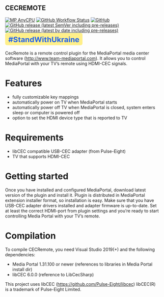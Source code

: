 ## CECREMOTE
[![MP AnyCPU](https://img.shields.io/badge/MP-AnyCPU-blue?logo=windows&logoColor=white)](https://github.com/andrewjswan/CECRemote/releases)
[![GitHub Workflow Status](https://img.shields.io/github/actions/workflow/status/andrewjswan/CECRemote/build.yml?logo=github)](https://github.com/andrewjswan/CECRemote/actions)
[![GitHub](https://img.shields.io/github/license/andrewjswan/CECRemote?color=blue)](https://github.com/andrewjswan/CECRemote/blob/master/LICENSE)
[![GitHub release (latest SemVer including pre-releases)](https://img.shields.io/github/v/release/andrewjswan/CECRemote?include_prereleases)](https://github.com/andrewjswan/CECRemote/releases)
[![GitHub release (latest by date including pre-releases)](https://img.shields.io/github/downloads-pre/andrewjswan/CECRemote/latest/total?label=release@downloads)](https://github.com/andrewjswan/CECRemote/releases)
[![StandWithUkraine](https://raw.githubusercontent.com/vshymanskyy/StandWithUkraine/main/badges/StandWithUkraine.svg)](https://github.com/vshymanskyy/StandWithUkraine/blob/main/docs/README.md)


CecRemote is a remote control plugin for the MediaPortal media center software (http://www.team-mediaportal.com). 
It allows you to control MediaPortal with your TV’s remote using HDMI-CEC signals.

# Features

- fully customizable key mappings
- automatically power on TV when MediaPortal starts
- automatically power off TV when MediaPortal is closed, system enters sleep or computer is powered off
- option to set the HDMI device type that is reported to TV

# Requirements

- libCEC compatible USB-CEC adapter (from Pulse-Eight)
- TV that supports HDMI-CEC

# Getting started

Once you have installed and configured MediaPortal, download latest version of the plugin and install it. Plugin is distributed in MediaPortal extension installer format, so installation is easy. Make sure that you have USB-CEC adapter drivers installed and adapter firmware is up-to-date. Set at least the correct HDMI-port from plugin settings and you’re ready to start controlling Media Portal with your TV’s remote.

# Compilation

To compile CECRemote, you need Visual Studio 2019(+) and the following dependencies:

- Media Portal 1.31.100 or newer (references to libraries in Media Portal install dir)
- libCEC 6.0.0 (reference to LibCecSharp)

This project uses libCEC (https://github.com/Pulse-Eight/libcec)
libCEC(R) is a trademark of Pulse-Eight Limited.

